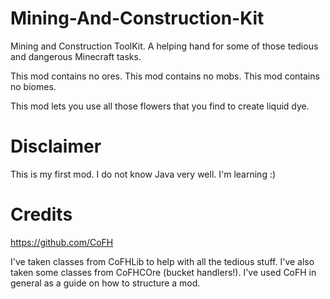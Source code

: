 Mining-And-Construction-Kit
===========================

Mining and Construction ToolKit. A helping hand for some of those tedious and dangerous Minecraft tasks.

This mod contains no ores.
This mod contains no mobs.
This mod contains no biomes.

This mod lets you use all those flowers that you find to create liquid dye.

Disclaimer
==========

This is my first mod.
I do not know Java very well.
I'm learning :)

Credits
=======

https://github.com/CoFH

I've taken classes from CoFHLib to help with all the tedious stuff.
I've also taken some classes from CoFHCOre (bucket handlers!).
I've used CoFH in general as a guide on how to structure a mod.
